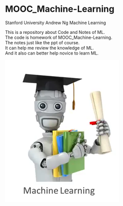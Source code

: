 # MOOC_Machine-Learning
Stanford University    Andrew Ng     Machine Learning

This is a repository about Code and Notes of ML.                         
The code is homework of MOOC_Machine-Learning.                                       
The notes just like the ppt of course.                                   
It can help me review the knowledge of ML.                                    
And it also can better help novice to learn ML.                    

![image](https://github.com/qinhuan/MOOC_Machine-Learning/raw/master/ML.png)
